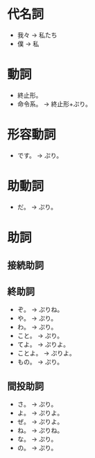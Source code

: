 ﻿# 代名詞
- 我々 → 私たち
- 僕 → 私

# 動詞

- 終止形。
- 命令系。 → 終止形+ぷり。

# 形容動詞

- です。 → ぷり。

# 助動詞

- だ。 → ぷり。

# 助詞

## 接続助詞

## 終助詞

- ぞ。 → ぷりね。
- や。 → ぷり。
- わ。 → ぷり。
- こと。 → ぷり。
- てよ。 → ぷりよ。
- ことよ。 → ぷりよ。
- もの。 → ぷり。

## 間投助詞

- さ。 → ぷり。
- よ。 → ぷりよ。
- ぜ。 → ぷりよ。
- ね。 → ぷりね。
- な。 → ぷり。
- の。 → ぷり。